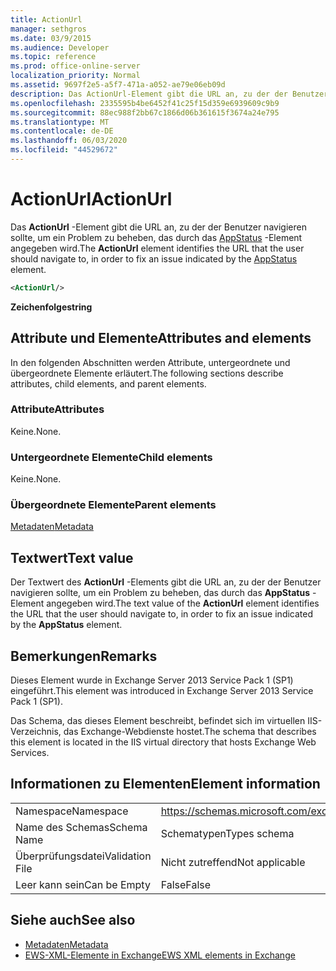 ```yaml
---
title: ActionUrl
manager: sethgros
ms.date: 03/9/2015
ms.audience: Developer
ms.topic: reference
ms.prod: office-online-server
localization_priority: Normal
ms.assetid: 9697f2e5-a5f7-471a-a052-ae79e06eb09d
description: Das ActionUrl-Element gibt die URL an, zu der der Benutzer navigieren sollte, um ein Problem zu beheben, das durch das AppStatus-Element angegeben wird.
ms.openlocfilehash: 2335595b4be6452f41c25f15d359e6939609c9b9
ms.sourcegitcommit: 88ec988f2bb67c1866d06b361615f3674a24e795
ms.translationtype: MT
ms.contentlocale: de-DE
ms.lasthandoff: 06/03/2020
ms.locfileid: "44529672"
---
```

# <a name="actionurl"></a><span data-ttu-id="938ed-103">ActionUrl</span><span class="sxs-lookup"><span data-stu-id="938ed-103">ActionUrl</span></span>

<span data-ttu-id="938ed-104">Das **ActionUrl** -Element gibt die URL an, zu der der Benutzer navigieren sollte, um ein Problem zu beheben, das durch das [AppStatus](appstatus-ex15websvcsotherref.md) -Element angegeben wird.</span><span class="sxs-lookup"><span data-stu-id="938ed-104">The **ActionUrl** element identifies the URL that the user should navigate to, in order to fix an issue indicated by the [AppStatus](appstatus-ex15websvcsotherref.md) element.</span></span> 
  
```XML
<ActionUrl/>
```

 <span data-ttu-id="938ed-105">**Zeichenfolge**</span><span class="sxs-lookup"><span data-stu-id="938ed-105">**string**</span></span>
## <a name="attributes-and-elements"></a><span data-ttu-id="938ed-106">Attribute und Elemente</span><span class="sxs-lookup"><span data-stu-id="938ed-106">Attributes and elements</span></span>

<span data-ttu-id="938ed-107">In den folgenden Abschnitten werden Attribute, untergeordnete und übergeordnete Elemente erläutert.</span><span class="sxs-lookup"><span data-stu-id="938ed-107">The following sections describe attributes, child elements, and parent elements.</span></span>
  
### <a name="attributes"></a><span data-ttu-id="938ed-108">Attribute</span><span class="sxs-lookup"><span data-stu-id="938ed-108">Attributes</span></span>

<span data-ttu-id="938ed-109">Keine.</span><span class="sxs-lookup"><span data-stu-id="938ed-109">None.</span></span>
  
### <a name="child-elements"></a><span data-ttu-id="938ed-110">Untergeordnete Elemente</span><span class="sxs-lookup"><span data-stu-id="938ed-110">Child elements</span></span>

<span data-ttu-id="938ed-111">Keine.</span><span class="sxs-lookup"><span data-stu-id="938ed-111">None.</span></span>
  
### <a name="parent-elements"></a><span data-ttu-id="938ed-112">Übergeordnete Elemente</span><span class="sxs-lookup"><span data-stu-id="938ed-112">Parent elements</span></span>

[<span data-ttu-id="938ed-113">Metadaten</span><span class="sxs-lookup"><span data-stu-id="938ed-113">Metadata</span></span>](metadata-ex15websvcsotherref.md)
  
## <a name="text-value"></a><span data-ttu-id="938ed-114">Textwert</span><span class="sxs-lookup"><span data-stu-id="938ed-114">Text value</span></span>

<span data-ttu-id="938ed-115">Der Textwert des **ActionUrl** -Elements gibt die URL an, zu der der Benutzer navigieren sollte, um ein Problem zu beheben, das durch das **AppStatus** -Element angegeben wird.</span><span class="sxs-lookup"><span data-stu-id="938ed-115">The text value of the **ActionUrl** element identifies the URL that the user should navigate to, in order to fix an issue indicated by the **AppStatus** element.</span></span> 
  
## <a name="remarks"></a><span data-ttu-id="938ed-116">Bemerkungen</span><span class="sxs-lookup"><span data-stu-id="938ed-116">Remarks</span></span>

<span data-ttu-id="938ed-117">Dieses Element wurde in Exchange Server 2013 Service Pack 1 (SP1) eingeführt.</span><span class="sxs-lookup"><span data-stu-id="938ed-117">This element was introduced in Exchange Server 2013 Service Pack 1 (SP1).</span></span>
  
<span data-ttu-id="938ed-118">Das Schema, das dieses Element beschreibt, befindet sich im virtuellen IIS-Verzeichnis, das Exchange-Webdienste hostet.</span><span class="sxs-lookup"><span data-stu-id="938ed-118">The schema that describes this element is located in the IIS virtual directory that hosts Exchange Web Services.</span></span>
  
## <a name="element-information"></a><span data-ttu-id="938ed-119">Informationen zu Elementen</span><span class="sxs-lookup"><span data-stu-id="938ed-119">Element information</span></span>

|||
|:-----|:-----|
|<span data-ttu-id="938ed-120">Namespace</span><span class="sxs-lookup"><span data-stu-id="938ed-120">Namespace</span></span>  <br/> | https://schemas.microsoft.com/exchange/services/2006/types  <br/> |
|<span data-ttu-id="938ed-121">Name des Schemas</span><span class="sxs-lookup"><span data-stu-id="938ed-121">Schema Name</span></span>  <br/> |<span data-ttu-id="938ed-122">Schematypen</span><span class="sxs-lookup"><span data-stu-id="938ed-122">Types schema</span></span>  <br/> |
|<span data-ttu-id="938ed-123">Überprüfungsdatei</span><span class="sxs-lookup"><span data-stu-id="938ed-123">Validation File</span></span>  <br/> |<span data-ttu-id="938ed-124">Nicht zutreffend</span><span class="sxs-lookup"><span data-stu-id="938ed-124">Not applicable</span></span>  <br/> |
|<span data-ttu-id="938ed-125">Leer kann sein</span><span class="sxs-lookup"><span data-stu-id="938ed-125">Can be Empty</span></span>  <br/> |<span data-ttu-id="938ed-126">False</span><span class="sxs-lookup"><span data-stu-id="938ed-126">False</span></span>  <br/> |
   
## <a name="see-also"></a><span data-ttu-id="938ed-127">Siehe auch</span><span class="sxs-lookup"><span data-stu-id="938ed-127">See also</span></span>

- [<span data-ttu-id="938ed-128">Metadaten</span><span class="sxs-lookup"><span data-stu-id="938ed-128">Metadata</span></span>](metadata-ex15websvcsotherref.md)
- [<span data-ttu-id="938ed-129">EWS-XML-Elemente in Exchange</span><span class="sxs-lookup"><span data-stu-id="938ed-129">EWS XML elements in Exchange</span></span>](ews-xml-elements-in-exchange.md)

